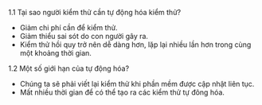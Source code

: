 1.1 Tại sao người kiểm thử cần tự động hóa kiểm thử? 
- Giảm chi phí cần để kiểm thử.
- Giảm thiểu sai sót do con người gây ra.
- Kiểm thử hồi quy trở nên dễ dàng hơn, lặp lại nhiều lần hơn trong cùng một khoảng thời gian.

1.2 Một số giới hạn của tự động hóa?
- Chúng ta sẽ phải viết lại kiểm thử khi phần mềm được cập nhật liên tục.
- Mất nhiều thời gian để có thể tạo ra các kiểm thử tự đông hóa.
